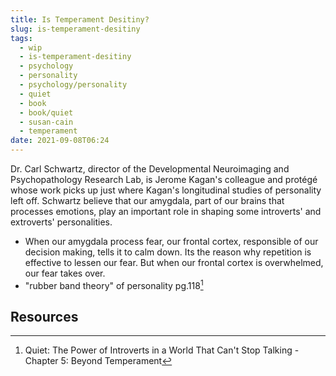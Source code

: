 ```yaml
---
title: Is Temperament Desitiny?
slug: is-temperament-desitiny
tags:
  - wip
  - is-temperament-desitiny
  - psychology
  - personality
  - psychology/personality
  - quiet
  - book
  - book/quiet
  - susan-cain
  - temperament
date: 2021-09-08T06:24
---
```



Dr. Carl Schwartz, director of the Developmental Neuroimaging and
Psychopathology Research Lab, is Jerome Kagan's colleague and protégé whose work
picks up just where Kagan's longitudinal studies of personality left off.
Schwartz believe that our amygdala, part of our brains that processes emotions,
play an important role in shaping some introverts' and extroverts'
personalities.

- When our amygdala process fear, our frontal cortex, responsible of our
  decision making, tells it to calm down. Its the reason why repetition is
  effective to lessen our fear. But when our frontal cortex is overwhelmed, our
  fear takes over.
- "rubber band theory" of personality pg.118[^1]



## Resources

[^1]: Quiet: The Power of Introverts in a World That Can't Stop Talking - Chapter 5: Beyond Temperament
